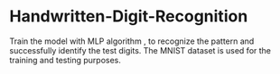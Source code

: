 # Handwritten-Digit-Recognition
Train the model with MLP algorithm , to recognize the pattern
and successfully identify the test digits. The MNIST dataset is
used for the training and testing purposes.
